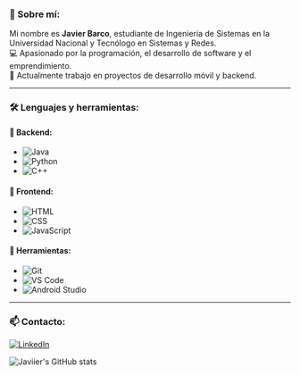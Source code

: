 ### 🚀 Sobre mí:
Mi nombre es **Javier Barco**, estudiante de Ingeniería de Sistemas en la Universidad Nacional y Tecnólogo en Sistemas y Redes.  
💻 Apasionado por la programación, el desarrollo de software y el emprendimiento.  
📌 Actualmente trabajo en proyectos de desarrollo móvil y backend.

---

### 🛠️ Lenguajes y herramientas:
#### 🎯 Backend:
- ![Java](https://img.shields.io/badge/Java-ED8B00?style=for-the-badge&logo=java&logoColor=white)
- ![Python](https://img.shields.io/badge/Python-3776AB?style=for-the-badge&logo=python&logoColor=white)
- ![C++](https://img.shields.io/badge/C++-00599C?style=for-the-badge&logo=c%2B%2B&logoColor=white)

#### 🎨 Frontend:
- ![HTML](https://img.shields.io/badge/HTML5-E34F26?style=for-the-badge&logo=html5&logoColor=white)
- ![CSS](https://img.shields.io/badge/CSS3-1572B6?style=for-the-badge&logo=css3&logoColor=white)
- ![JavaScript](https://img.shields.io/badge/JavaScript-F7DF1E?style=for-the-badge&logo=javascript&logoColor=black)

#### 🔧 Herramientas:
- ![Git](https://img.shields.io/badge/Git-F05032?style=for-the-badge&logo=git&logoColor=white)
- ![VS Code](https://img.shields.io/badge/VSCode-007ACC?style=for-the-badge&logo=visual-studio-code&logoColor=white)
- ![Android Studio](https://img.shields.io/badge/Android%20Studio-3DDC84?style=for-the-badge&logo=android-studio&logoColor=white)

---

### 📫 Contacto:
[![LinkedIn](https://img.shields.io/badge/LinkedIn-blue?style=for-the-badge&logo=linkedin)](https://www.linkedin.com/in/javiierbarco)

![Javiier's GitHub stats](https://github-readme-stats.vercel.app/api?username=javiierbarco&show_icons=true&theme=dark)
